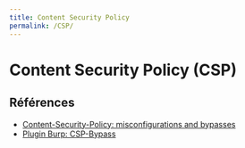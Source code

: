 ```yaml
---
title: Content Security Policy
permalink: /CSP/
---
```


# Content Security Policy (CSP)

## Références
- [Content-Security-Policy: misconfigurations and bypasses](https://blog.compass-security.com/2016/06/content-security-policy-misconfigurations-and-bypasses/)
- [Plugin Burp: CSP-Bypass](https://github.com/PortSwigger/csp-bypass)
